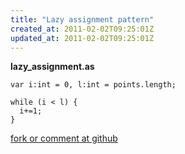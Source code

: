 ```yaml
---
title: "Lazy assignment pattern"
created_at: 2011-02-02T09:25:01Z
updated_at: 2011-02-02T09:25:01Z
---
```


<strong>lazy_assignment.as</strong>

    var i:int = 0, l:int = points.length;
    
    while (i < l) {
      i+=1;
    }

[fork or comment at github](https://gist.github.com/807459)
